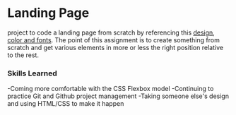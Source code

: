 # Landing Page

project to code a landing page from scratch by referencing this [design](https://cdn.statically.io/gh/TheOdinProject/curriculum/main/foundations/html_css/project/odin-project.png), [color and fonts](https://cdn.statically.io/gh/TheOdinProject/curriculum/main/foundations/html_css/project/colors_and_stuff.png). The point of this assignment is to create something from scratch and get various elements in more or less the right position relative to the rest.

### Skills Learned

-Coming more comfortable with the CSS Flexbox model
-Continuing to practice Git and Github project management
-Taking someone else's design and using HTML/CSS to make it happen